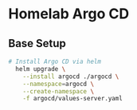 # Homelab Argo CD

## Base Setup

```bash
# Install Argo CD via helm
  helm upgrade \
    --install argocd ./argocd \
    --namespace=argocd \
    --create-namespace \
    -f argocd/values-server.yaml
```